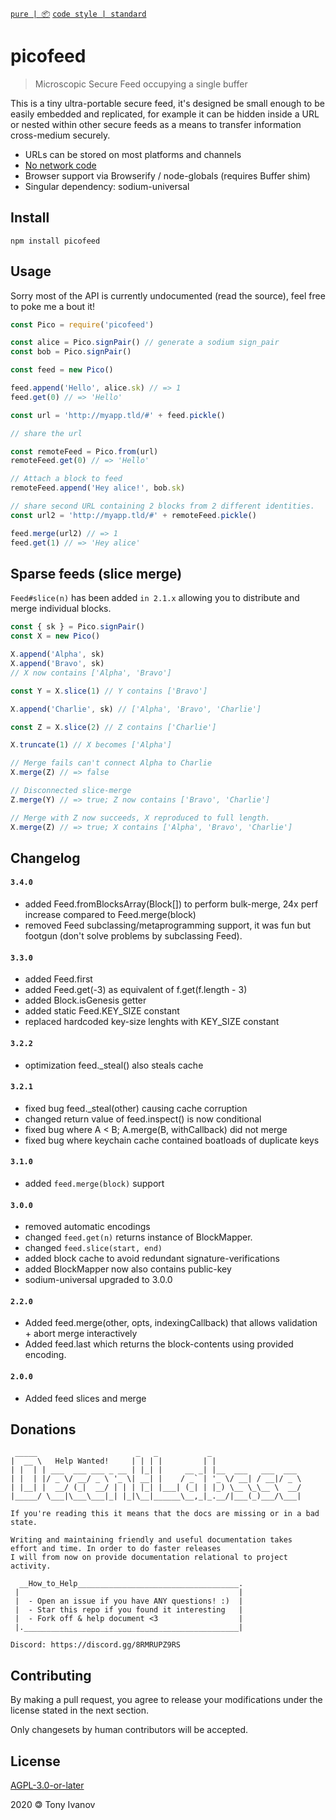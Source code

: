[`pure | 📦`](https://github.com/telamon/create-pure)
[`code style | standard`](https://standardjs.com/)
# picofeed

> Microscopic Secure Feed occupying a single buffer

This is a tiny ultra-portable secure feed, it's designed be small enough to be easily
embedded and replicated, for example it can be hidden inside a URL or nested within other
secure feeds as a means to transfer information cross-medium securely.

- URLs can be stored on most platforms and channels
- [No network code](https://xkcd.com/2259/)
- Browser support via Browserify / node-globals (requires Buffer shim)
- Singular dependency: sodium-universal


## <a name="install"></a> Install

```
npm install picofeed
```

## <a name="usage"></a> Usage

Sorry most of the API is currently undocumented (read the source),
feel free to poke me a bout it!

```js
const Pico = require('picofeed')

const alice = Pico.signPair() // generate a sodium sign_pair
const bob = Pico.signPair()

const feed = new Pico()

feed.append('Hello', alice.sk) // => 1
feed.get(0) // => 'Hello'

const url = 'http://myapp.tld/#' + feed.pickle()

// share the url

const remoteFeed = Pico.from(url)
remoteFeed.get(0) // => 'Hello'

// Attach a block to feed
remoteFeed.append('Hey alice!', bob.sk)

// share second URL containing 2 blocks from 2 different identities.
const url2 = 'http://myapp.tld/#' + remoteFeed.pickle()

feed.merge(url2) // => 1
feed.get(1) // => 'Hey alice'
```

## Sparse feeds (slice merge)

`Feed#slice(n)` has been added `in 2.1.x` allowing you
to distribute and merge individual blocks.

```js
const { sk } = Pico.signPair()
const X = new Pico()

X.append('Alpha', sk)
X.append('Bravo', sk)
// X now contains ['Alpha', 'Bravo']

const Y = X.slice(1) // Y contains ['Bravo']

X.append('Charlie', sk) // ['Alpha', 'Bravo', 'Charlie']

const Z = X.slice(2) // Z contains ['Charlie']

X.truncate(1) // X becomes ['Alpha']

// Merge fails can't connect Alpha to Charlie
X.merge(Z) // => false

// Disconnected slice-merge
Z.merge(Y) // => true; Z now contains ['Bravo', 'Charlie']

// Merge with Z now succeeds, X reproduced to full length.
X.merge(Z) // => true; X contains ['Alpha', 'Bravo', 'Charlie']
```

## Changelog
#### `3.4.0`
- added Feed.fromBlocksArray(Block[]) to perform bulk-merge, 24x perf increase compared to Feed.merge(block)
- removed Feed subclassing/metaprogramming support, it was fun but footgun (don't solve problems by subclassing Feed).

#### `3.3.0`
- added Feed.first
- added Feed.get(-3) as equivalent of f.get(f.length - 3)
- added Block.isGenesis getter
- added static Feed.KEY_SIZE constant
- replaced hardcoded key-size lenghts with KEY_SIZE constant

#### `3.2.2`
- optimization feed._steal() also steals cache

#### `3.2.1`
- fixed bug feed._steal(other) causing cache corruption
- changed return value of feed.inspect() is now conditional
- fixed bug where A < B; A.merge(B, withCallback) did not merge
- fixed bug where keychain cache contained boatloads of duplicate keys

#### `3.1.0`
- added `feed.merge(block)` support

#### `3.0.0`
- removed automatic encodings
- changed `feed.get(n)` returns instance of BlockMapper.
- changed `feed.slice(start, end)`
- added block cache to avoid redundant signature-verifications
- added BlockMapper now also contains public-key
- sodium-universal upgraded to 3.0.0

#### `2.2.0`
- Added feed.merge(other, opts, indexingCallback) that allows validation + abort merge interactively
- Added feed.last which returns the block-contents using provided encoding.
#### `2.0.0`
-  Added feed slices and merge

## Donations

```ad
 _____                      _   _           _
|  __ \   Help Wanted!     | | | |         | |
| |  | | ___  ___ ___ _ __ | |_| |     __ _| |__  ___   ___  ___
| |  | |/ _ \/ __/ _ \ '_ \| __| |    / _` | '_ \/ __| / __|/ _ \
| |__| |  __/ (_|  __/ | | | |_| |___| (_| | |_) \__ \_\__ \  __/
|_____/ \___|\___\___|_| |_|\__|______\__,_|_.__/|___(_)___/\___|

If you're reading this it means that the docs are missing or in a bad state.

Writing and maintaining friendly and useful documentation takes
effort and time. In order to do faster releases
I will from now on provide documentation relational to project activity.

  __How_to_Help____________________________________.
 |                                                 |
 |  - Open an issue if you have ANY questions! :)  |
 |  - Star this repo if you found it interesting   |
 |  - Fork off & help document <3                  |
 |.________________________________________________|

Discord: https://discord.gg/8RMRUPZ9RS
```

## Contributing

By making a pull request, you agree to release your modifications under
the license stated in the next section.

Only changesets by human contributors will be accepted.

## License

[AGPL-3.0-or-later](./LICENSE)

2020 &#x1f12f; Tony Ivanov

